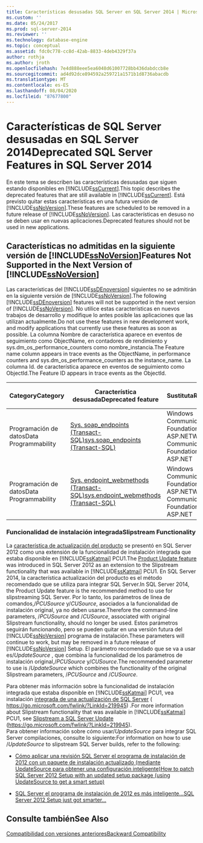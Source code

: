 ```yaml
---
title: Características desusadas SQL Server en SQL Server 2014 | Microsoft Docs
ms.custom: ''
ms.date: 05/24/2017
ms.prod: sql-server-2014
ms.reviewer: ''
ms.technology: database-engine
ms.topic: conceptual
ms.assetid: fdc0c778-cc8d-42ab-8833-4deb4329f37a
author: rothja
ms.author: jroth
ms.openlocfilehash: 7e4d888eee5ea6048d61007728bb436dabdccb8e
ms.sourcegitcommit: ad4d92dce894592a259721a1571b1d8736abacdb
ms.translationtype: MT
ms.contentlocale: es-ES
ms.lasthandoff: 08/04/2020
ms.locfileid: "87677800"
---
```

# <a name="deprecated-sql-server-features-in-sql-server-2014"></a><span data-ttu-id="e744c-102">Características de SQL Server desusadas en SQL Server 2014</span><span class="sxs-lookup"><span data-stu-id="e744c-102">Deprecated SQL Server Features in SQL Server 2014</span></span>
  <span data-ttu-id="e744c-103">En este tema se describen las características desusadas que siguen estando disponibles en [!INCLUDE[ssCurrent](../includes/sscurrent-md.md)].</span><span class="sxs-lookup"><span data-stu-id="e744c-103">This topic describes the deprecated features that are still available in [!INCLUDE[ssCurrent](../includes/sscurrent-md.md)].</span></span> <span data-ttu-id="e744c-104">Está previsto quitar estas características en una futura versión de [!INCLUDE[ssNoVersion](../includes/ssnoversion-md.md)].</span><span class="sxs-lookup"><span data-stu-id="e744c-104">These features are scheduled to be removed in a future release of [!INCLUDE[ssNoVersion](../includes/ssnoversion-md.md)].</span></span> <span data-ttu-id="e744c-105">Las características en desuso no se deben usar en nuevas aplicaciones.</span><span class="sxs-lookup"><span data-stu-id="e744c-105">Deprecated features should not be used in new applications.</span></span>  
  
## <a name="features-not-supported-in-the-next-version-of-ssnoversion"></a><span data-ttu-id="e744c-106">Características no admitidas en la siguiente versión de [!INCLUDE[ssNoVersion](../includes/ssnoversion-md.md)]</span><span class="sxs-lookup"><span data-stu-id="e744c-106">Features Not Supported in the Next Version of [!INCLUDE[ssNoVersion](../includes/ssnoversion-md.md)]</span></span>  
 <span data-ttu-id="e744c-107">Las características del [!INCLUDE[ssDEnoversion](../includes/ssdenoversion-md.md)] siguientes no se admitirán en la siguiente versión de [!INCLUDE[ssNoVersion](../includes/ssnoversion-md.md)].</span><span class="sxs-lookup"><span data-stu-id="e744c-107">The following [!INCLUDE[ssDEnoversion](../includes/ssdenoversion-md.md)] features will not be supported in the next version of [!INCLUDE[ssNoVersion](../includes/ssnoversion-md.md)].</span></span> <span data-ttu-id="e744c-108">No utilice estas características en nuevos trabajos de desarrollo y modifique lo antes posible las aplicaciones que las utilizan actualmente.</span><span class="sxs-lookup"><span data-stu-id="e744c-108">Do not use these features in new development work, and modify applications that currently use these features as soon as possible.</span></span> <span data-ttu-id="e744c-109">La columna Nombre de característica aparece en eventos de seguimiento como ObjectName, en contadores de rendimiento y sys.dm_os_performance_counters como nombre_instancia.</span><span class="sxs-lookup"><span data-stu-id="e744c-109">The Feature name column appears in trace events as the ObjectName, in performance counters and sys.dm_os_performance_counters as the instance_name.</span></span> <span data-ttu-id="e744c-110">La columna Id. de característica aparece en eventos de seguimiento como ObjectId.</span><span class="sxs-lookup"><span data-stu-id="e744c-110">The Feature ID appears in trace events as the ObjectId.</span></span>  
  
|<span data-ttu-id="e744c-111">Category</span><span class="sxs-lookup"><span data-stu-id="e744c-111">Category</span></span>|<span data-ttu-id="e744c-112">Característica desusada</span><span class="sxs-lookup"><span data-stu-id="e744c-112">Deprecated feature</span></span>|<span data-ttu-id="e744c-113">Sustituta</span><span class="sxs-lookup"><span data-stu-id="e744c-113">Replacement</span></span>|<span data-ttu-id="e744c-114">Nombre de característica</span><span class="sxs-lookup"><span data-stu-id="e744c-114">Feature name</span></span>|<span data-ttu-id="e744c-115">Id. de la característica</span><span class="sxs-lookup"><span data-stu-id="e744c-115">Feature ID</span></span>|  
|--------------|------------------------|-----------------|------------------|----------------|  
|<span data-ttu-id="e744c-116">Programación de datos</span><span class="sxs-lookup"><span data-stu-id="e744c-116">Data Programmability</span></span>|[<span data-ttu-id="e744c-117">Sys. soap_endpoints &#40;Transact-SQL&#41;</span><span class="sxs-lookup"><span data-stu-id="e744c-117">sys.soap_endpoints &#40;Transact-SQL&#41;</span></span>](/sql/relational-databases/system-catalog-views/sys-soap-endpoints-transact-sql)|<span data-ttu-id="e744c-118">Windows Communications Foundation (WCF) o ASP.NET</span><span class="sxs-lookup"><span data-stu-id="e744c-118">Windows Communications Foundation (WCF) or ASP.NET</span></span>|<span data-ttu-id="e744c-119">Servicios web XML nativos</span><span class="sxs-lookup"><span data-stu-id="e744c-119">Native XML Web Services</span></span>|<span data-ttu-id="e744c-120">22</span><span class="sxs-lookup"><span data-stu-id="e744c-120">22</span></span>|  
|<span data-ttu-id="e744c-121">Programación de datos</span><span class="sxs-lookup"><span data-stu-id="e744c-121">Data Programmability</span></span>|[<span data-ttu-id="e744c-122">Sys. endpoint_webmethods &#40;Transact-SQL&#41;</span><span class="sxs-lookup"><span data-stu-id="e744c-122">sys.endpoint_webmethods &#40;Transact-SQL&#41;</span></span>](/sql/relational-databases/system-catalog-views/sys-endpoint-webmethods-transact-sql)|<span data-ttu-id="e744c-123">Windows Communications Foundation (WCF) o ASP.NET</span><span class="sxs-lookup"><span data-stu-id="e744c-123">Windows Communications Foundation (WCF) or ASP.NET</span></span>|<span data-ttu-id="e744c-124">Servicios web XML nativos</span><span class="sxs-lookup"><span data-stu-id="e744c-124">Native XML Web Services</span></span>|<span data-ttu-id="e744c-125">23</span><span class="sxs-lookup"><span data-stu-id="e744c-125">23</span></span>|  
  
### <a name="slipstream-functionality"></a><span data-ttu-id="e744c-126">Funcionalidad de instalación integrada</span><span class="sxs-lookup"><span data-stu-id="e744c-126">Slipstream Functionality</span></span>  
 <span data-ttu-id="e744c-127">La [característica de actualización del producto](/previous-versions/sql/sql-server-2012/hh231670(v=sql.110)?redirectedfrom=MSDN) se presentó en SQL Server 2012 como una extensión de la funcionalidad de instalación integrada que estaba disponible en [!INCLUDE[ssKatmai](../includes/sskatmai-md.md)] PCU1.</span><span class="sxs-lookup"><span data-stu-id="e744c-127">The [Product Update feature](/previous-versions/sql/sql-server-2012/hh231670(v=sql.110)?redirectedfrom=MSDN) was introduced in SQL Server 2012 as an extension to the  Slipstream functionality that was available in [!INCLUDE[ssKatmai](../includes/sskatmai-md.md)] PCU1.</span></span> <span data-ttu-id="e744c-128">En SQL Server 2014, la característica actualización del producto es el método recomendado que se utiliza para integrar SQL Server.</span><span class="sxs-lookup"><span data-stu-id="e744c-128">In SQL Server 2014, the Product Update feature is the recommended method to use for slipstreaming SQL Server.</span></span> <span data-ttu-id="e744c-129">Por lo tanto, los parámetros de línea de comandos,/*PCUSource* y/*CUSource*, asociados a la funcionalidad de instalación original, ya no deben usarse.</span><span class="sxs-lookup"><span data-stu-id="e744c-129">Therefore the command-line parameters, /*PCUSource* and /*CUSource*, associated with original Slipstream functionality, should no longer be used.</span></span> <span data-ttu-id="e744c-130">Estos parámetros seguirán funcionando, pero se pueden quitar en una versión futura del [!INCLUDE[ssNoVersion](../includes/ssnoversion-md.md)] programa de instalación.</span><span class="sxs-lookup"><span data-stu-id="e744c-130">These parameters will continue to work, but may be removed in a future release of [!INCLUDE[ssNoVersion](../includes/ssnoversion-md.md)] Setup.</span></span> <span data-ttu-id="e744c-131">El parámetro recomendado que se va a usar es/*UpdateSource* , que combina la funcionalidad de los parámetros de instalación original,/*PCUSource* y/*CUSource*.</span><span class="sxs-lookup"><span data-stu-id="e744c-131">The recommended parameter to use is /*UpdateSource* which combines the functionality of the original Slipstream parameters, /*PCUSource* and /*CUSource*.</span></span>  
  
 <span data-ttu-id="e744c-132">Para obtener más información sobre la funcionalidad de instalación integrada que estaba disponible en [!INCLUDE[ssKatmai](../includes/sskatmai-md.md)] PCU1, vea instalación [integrada de una actualización de SQL Server](https://go.microsoft.com/fwlink/?LinkId=219945) ( https://go.microsoft.com/fwlink/?LinkId=219945) .</span><span class="sxs-lookup"><span data-stu-id="e744c-132">For more information about Slipstream functionality that was available in [!INCLUDE[ssKatmai](../includes/sskatmai-md.md)] PCU1, see [Slipstream a SQL Server Update](https://go.microsoft.com/fwlink/?LinkId=219945) (https://go.microsoft.com/fwlink/?LinkId=219945).</span></span>  
 <span data-ttu-id="e744c-133">Para obtener información sobre cómo usar/*UpdateSource* para integrar SQL Server compilaciones, consulte lo siguiente:</span><span class="sxs-lookup"><span data-stu-id="e744c-133">For information on how to use /*UpdateSource* to slipstream SQL Server builds, refer to the following:</span></span>
 
 - [<span data-ttu-id="e744c-134">Cómo aplicar una revisión SQL Server el programa de instalación de 2012 con un paquete de instalación actualizado (mediante UpdateSource para obtener una configuración inteligente)</span><span class="sxs-lookup"><span data-stu-id="e744c-134">How to patch SQL Server 2012 Setup with an updated setup package (using UpdateSource to get a smart setup)</span></span>](https://blogs.msdn.microsoft.com/jason_howell/2012/08/28/how-to-patch-sql-server-2012-setup-with-an-updated-setup-package-using-updatesource-to-get-a-smart-setup/)
 
 - [<span data-ttu-id="e744c-135">SQL Server el programa de instalación de 2012 es más inteligente...</span><span class="sxs-lookup"><span data-stu-id="e744c-135">SQL Server 2012 Setup just got smarter… </span></span>](https://techcommunity.microsoft.com/t5/SQL-Server-Support/SQL-Server-2012-Setup-just-got-smarter-8230/ba-p/317440)
 
## <a name="see-also"></a><span data-ttu-id="e744c-136">Consulte también</span><span class="sxs-lookup"><span data-stu-id="e744c-136">See Also</span></span>  
 [<span data-ttu-id="e744c-137">Compatibilidad con versiones anteriores</span><span class="sxs-lookup"><span data-stu-id="e744c-137">Backward Compatibility</span></span>](../../2014/getting-started/backward-compatibility.md)  
  
  
